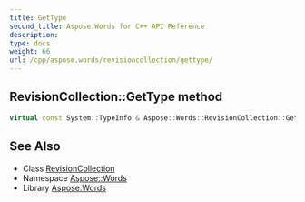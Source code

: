 ```yaml
---
title: GetType
second_title: Aspose.Words for C++ API Reference
description: 
type: docs
weight: 66
url: /cpp/aspose.words/revisioncollection/gettype/
---
```

## RevisionCollection::GetType method




```cpp
virtual const System::TypeInfo & Aspose::Words::RevisionCollection::GetType() const override
```

## See Also

* Class [RevisionCollection](../)
* Namespace [Aspose::Words](../../)
* Library [Aspose.Words](../../../)
